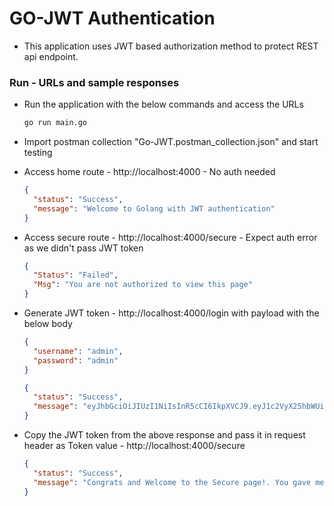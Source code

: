 # GO-JWT Authentication

- This application uses JWT based authorization method to protect REST api endpoint.

### Run - URLs and sample responses

- Run the application with the below commands and access the URLs

  ```bash
  go run main.go
  ```

- Import postman collection "Go-JWT.postman_collection.json" and start testing

- Access home route - http://localhost:4000 - No auth needed
  ```json
  {
    "status": "Success",
    "message": "Welcome to Golang with JWT authentication"
  }
  ```
- Access secure route - http://localhost:4000/secure - Expect auth error as we didn't pass JWT token

  ```json
  {
    "Status": "Failed",
    "Msg": "You are not authorized to view this page"
  }
  ```

- Generate JWT token - http://localhost:4000/login with payload with the below body

  ```json
  {
    "username": "admin",
    "password": "admin"
  }
  ```

  ```json
  {
    "status": "Success",
    "message": "eyJhbGciOiJIUzI1NiIsInR5cCI6IkpXVCJ9.eyJ1c2VyX25hbWUiOiJBa2lsYW4iLCJMb2dnZWRJblRpbWUiOiIxMC0xMi0yMDIyIDIwOjU3OjMyIiwiaXNzIjoiQWtpbGFuIiwiZXhwIjoxNjcwNjg2MTEyfQ.E--k9nMc-uOHb6VWJCrTyzSgGQ6JGAT_m3J1z_z-Ohs"
  }
  ```

- Copy the JWT token from the above response and pass it in request header as Token value - http://localhost:4000/secure

  ```json
  {
    "status": "Success",
    "message": "Congrats and Welcome to the Secure page!. You gave me the correct JWT token!"
  }
  ```

